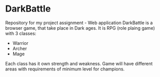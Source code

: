 # DarkBattle
Repository for my project assignment - Web application
DarkBattle is a browser game, that take place in Dark ages. It is RPG (role plaing game) with 3 classes:
* Warrior
* Archer
* Mage

Each class has it own strength and weakness.
Game will have different areas with requirements of minimum level for champions.



	
